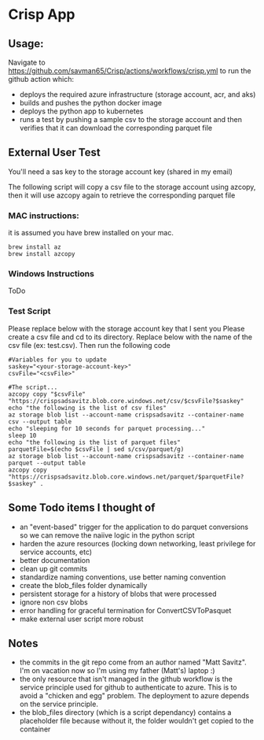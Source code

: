 # Crisp App

## Usage:
Navigate to https://github.com/savman65/Crisp/actions/workflows/crisp.yml to run the github action which:
- deploys the required azure infrastructure (storage account, acr, and aks)
- builds and pushes the python docker image
- deploys the python app to kubernetes
- runs a test by pushing a sample csv to the storage account and then verifies that it can download the corresponding parquet file

## External User Test
You'll need a sas key to the storage account key (shared in my email)

The following script will copy a csv file to the storage account using azcopy, then it will use azcopy again to retrieve the corresponding parquet file

### MAC instructions:
it is assumed you have brew installed on your mac. 

```
brew install az
brew install azcopy
```

### Windows Instructions
ToDo

### Test Script
Please replace <your-storage-account-key> below with the storage account key that I sent you
Please create a csv file and cd to its directory. Replace <csvFile> below with the name of the csv file (ex: test.csv). Then run the following code

```
#Variables for you to update
saskey="<your-storage-account-key>"
csvFile="<csvFile>"

#The script...
azcopy copy "$csvFile" "https://crispsadsavitz.blob.core.windows.net/csv/$csvFile?$saskey"
echo "the following is the list of csv files"
az storage blob list --account-name crispsadsavitz --container-name csv --output table
echo "sleeping for 10 seconds for parquet processing..."
sleep 10
echo "the following is the list of parquet files"
parquetFile=$(echo $csvFile | sed s/csv/parquet/g)
az storage blob list --account-name crispsadsavitz --container-name parquet --output table
azcopy copy "https://crispsadsavitz.blob.core.windows.net/parquet/$parquetFile?$saskey" .

```

## Some Todo items I thought of
- an "event-based" trigger for the application to do parquet conversions so we can remove the naiive logic in the python script
- harden the azure resources (locking down networking, least privilege for service accounts, etc)
- better documentation
- clean up git commits
- standardize naming conventions, use better naming convention
- create the blob_files folder dynamically
- persistent storage for a history of blobs that were processed
- ignore non csv blobs
- error handling for graceful termination for ConvertCSVToPasquet
- make external user script more robust


## Notes
- the commits in the git repo come from an author named "Matt Savitz". I'm on vacation now so I'm using my father (Matt's) laptop :)
- the only resource that isn't managed in the github workflow is the service principle used for github to authenticate to azure. This is to avoid a "chicken and egg" problem. The deployment to azure depends on the service principle.
- the blob_files directory (which is a script dependancy) contains a placeholder file because without it, the folder wouldn't get copied to the container
